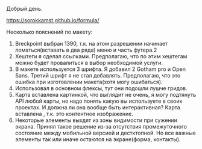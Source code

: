 Добрый день.

https://sorokkamst.github.io/formula/

Несколько пояснений по макету:

1. Breckpoint выбран 1390, т.к. на этом разрешении начинает ломаться(вставать в два ряда) меню и часть футера.2
2. Хештеги я сделал ссылками. Предполагаю, что по этим хештегам можно будет провалиться в выбор необходимой услуги.
3. В макете используется 3 шрифта. Я добавил 2 Gotham pro и Open Sans. Третий шрифт я не стал добавлять. Предполагаю, что это ошибка при изготовлении макета(хотя могу ошибаться).
4. Использовал в основном флексы, тут они подошли лушче гридов.
5. Карта вставлена картинкой, что выглядит не очень, я могу подтянуть API любой карты, но надо понять какую вы используете в своих проектах. И должна ли она вообще быть интерактивная? Карта вставлена <img>, т.к. это контентное изображение.
6. Некоторые элементы выхдят из зоны видимости при сужении экрана. Принял такое решение из-за отсутствия промежуточного состояние между мобильной версией и дестктопной. Но все важные элементы так или иначе остаются на экране(форма, контакты).
